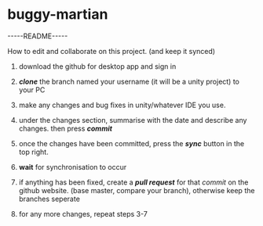 # buggy-martian
-----README-----

How to edit and collaborate on this project. (and keep it synced)

1. download the github for desktop app and sign in

2. **_clone_** the branch named your username (it will be a unity project) to your PC

3. make any changes and bug fixes in unity/whatever IDE you use.

4. under the changes section, summarise with the date and describe any changes. then press ***commit***

5. once the changes have been committed, press the ***sync*** button in the top right.

6. **wait** for synchronisation to occur

7. if anything has been fixed, create a ***pull request*** for that *commit* on the github website. (base master, compare your branch), otherwise keep the branches seperate

8. for any more changes, repeat steps  3-7

